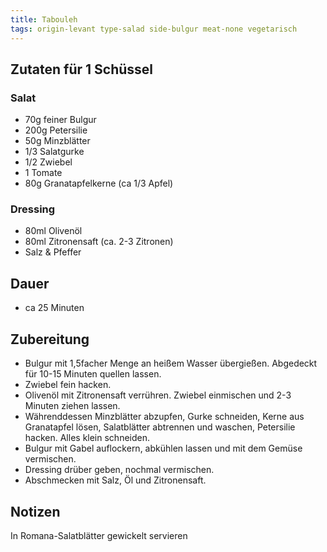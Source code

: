 ```yaml
---
title: Tabouleh
tags: origin-levant type-salad side-bulgur meat-none vegetarisch 
---
```

## Zutaten für 1 Schüssel
### Salat
* 70g feiner Bulgur
* 200g Petersilie
* 50g Minzblätter
* 1/3 Salatgurke
* 1/2 Zwiebel
* 1 Tomate
* 80g Granatapfelkerne (ca 1/3 Apfel)

### Dressing
* 80ml Olivenöl
* 80ml Zitronensaft (ca. 2-3 Zitronen)
* Salz & Pfeffer

## Dauer
* ca 25 Minuten

## Zubereitung
* Bulgur mit 1,5facher Menge an heißem Wasser übergießen. Abgedeckt für 10-15 Minuten quellen lassen.
* Zwiebel fein hacken. 
* Olivenöl mit Zitronensaft verrühren. Zwiebel einmischen und 2-3 Minuten ziehen lassen.
* Währenddessen Minzblätter abzupfen, Gurke schneiden, Kerne aus Granatapfel lösen, Salatblätter abtrennen und waschen, Petersilie hacken. Alles klein schneiden.
* Bulgur mit Gabel auflockern, abkühlen lassen und mit dem Gemüse vermischen.
* Dressing drüber geben, nochmal vermischen.
* Abschmecken mit Salz, Öl und Zitronensaft.

## Notizen
In Romana-Salatblätter gewickelt servieren
